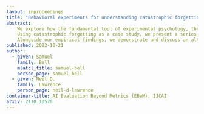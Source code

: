 ```yaml
---
layout: inproceedings
title: "Behavioral experiments for understanding catastrophic forgetting"
abstract:
    We explore how the fundamental tool of experimental psychology, the behavioral experiment, can generate insight not only into humans and animals, but artificial systems too.
    Using catastrophic forgetting as a case study, we present a series of novel experiments with two-layer non-linear networks, and exploratory results revealing a more nuanced understanding of this complex behavior.
    Alongside our empirical findings, we demonstrate and discuss an alternative, behavior-first approach to investigating emergent neural network phenomena.
published: 2022-10-21
author:
  - given: Samuel
    family: Bell
    mlatcl_title: samuel-bell
    person_page: samuel-bell
  - given: Neil D.
    family: Lawrence
    person_page: neil-d-lawrence
container-title: AI Evaluation Beyond Metrics (EBeM), IJCAI
arxiv: 2110.10570
---
```

